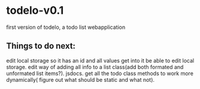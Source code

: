 # todelo-v0.1

first version of todelo, a todo list webapplication

## Things to do next:

edit local storage so it has an id and all values get into it
be able to edit local storage.
edit way of adding all info to a list class(add both formated and unformated list items?).
jsdocs.
get all the todo class methods to work more dynamically( figure out what should be static and what not).
